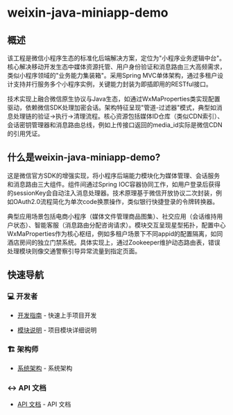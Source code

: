 
# weixin-java-miniapp-demo

## 概述  
该工程是微信小程序生态的标准化后端解决方案，定位为"小程序业务逻辑中台"。核心解决移动开发生态中媒体资源托管、用户身份验证和消息路由三大高频需求，类似小程序领域的"业务能力集装箱"。采用Spring MVC单体架构，通过多租户设计支持并行服务多个小程序实例，关键能力封装为即插即用的RESTful接口。  

技术实现上融合微信原生协议与Java生态，如通过WxMaProperties类实现配置驱动，依赖微信SDK处理加密会话。架构特征呈现"管道-过滤器"模式，典型如消息处理链的验证→执行→清理流程。核心资源包括媒体ID仓库（类似CDN索引）、会话密钥管理器和消息路由总线，例如上传接口返回的media_id实际是微信CDN的引用凭证。

## 什么是weixin-java-miniapp-demo?  
这是微信官方SDK的增强实现，将小程序后端能力模块化为媒体管理、会话服务和消息路由三大组件。组件间通过Spring IOC容器协同工作，如用户登录后获得的sessionKey会自动注入消息处理器。技术原理基于微信开放协议二次封装，例如OAuth2.0流程简化为单次code换票操作，类似银行快捷登录的令牌转换器。  

典型应用场景包括电商小程序（媒体文件管理商品图集）、社交应用（会话维持用户状态）、智能客服（消息路由分配咨询请求）。模块交互呈现星型拓扑，配置中心WxMaProperties作为核心枢纽，例如多租户场景下不同appid的配置隔离，如同酒店房间的独立门禁系统。具体实现上，通过Zookeeper维护动态路由表，错误处理模块则像交通警察引导异常流量到指定页面。

## 快速导航

### 💻 开发者

- [开发指南](docs/zh/summary/dev_guide.md) - 快速上手项目开发


- [模块说明](docs/zh/docs/_module.md) - 项目模块详细说明


### 🏗️ 架构师

- [系统架构](docs/zh/summary/system_architecture.md) - 系统架构


### ↔️ API 文档

- <a href='https://code2docs.ai/wiki/binary/weixin-java-miniapp-demo/acb95743d3a86fe1e043ca6537768e9719883ee0/api-viewer.html' target='_blank'>API 文档</a> - API 文档

